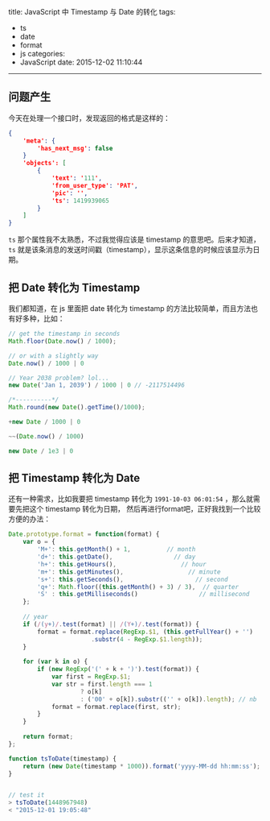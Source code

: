title: JavaScript 中 Timestamp 与 Date 的转化
tags:
  - ts
  - date
  - format
  - js
categories:
  - JavaScript
date: 2015-12-02 11:10:44
---
## 问题产生
今天在处理一个接口时，发现返回的格式是这样的：
```json
{
    'meta': {
        'has_next_msg': false
    }
    'objects': [
        {
            'text': '111', 
            'from_user_type': 'PAT', 
            'pic': '', 
            'ts': 1419939065
        }
    ]
}
```

`ts` 那个属性我不太熟悉，不过我觉得应该是 timestamp 的意思吧。后来才知道，`ts` 就是该条消息的发送时间戳（timestamp），显示这条信息的时候应该显示为日期。

## 把 Date 转化为 Timestamp

我们都知道，在 js 里面把 date 转化为 timestamp 的方法比较简单，而且方法也有好多种，比如：

```js
// get the timestamp in seconds
Math.floor(Date.now() / 1000);

// or with a slightly way
Date.now() / 1000 | 0

// Year 2038 problem? lol...
new Date('Jan 1, 2039') / 1000 | 0 // -2117514496 

/*----------*/
Math.round(new Date().getTime()/1000);

+new Date / 1000 | 0

~~(Date.now() / 1000)

new Date / 1e3 | 0
```

## 把 Timestamp 转化为 Date

还有一种需求，比如我要把 timestamp 转化为 `1991-10-03 06:01:54` ，那么就需要先把这个 timestamp 转化为日期， 然后再进行format吧，正好我找到一个比较方便的办法：
```js
Date.prototype.format = function(format) {
    var o = {
        'M+': this.getMonth() + 1,          // month
        'd+': this.getDate(),                 // day
        'h+': this.getHours(),                  // hour
        'm+': this.getMinutes(),                  // minute
        's+': this.getSeconds(),                    // second     
        'q+': Math.floor((this.getMonth() + 3) / 3),  // quarter
        'S' : this.getMilliseconds()                 // millisecond
    };
    
    // year
    if (/(y+)/.test(format) || /(Y+)/.test(format)) {
        format = format.replace(RegExp.$1, (this.getFullYear() + '')
                       .substr(4 - RegExp.$1.length));
    }
    
    for (var k in o) {
        if (new RegExp('(' + k + ')').test(format)) {
            var first = RegExp.$1;
            var str = first.length === 1 
                    ? o[k] 
                    : ('00' + o[k]).substr(('' + o[k]).length); // nb
            format = format.replace(first, str);
        }
    }
    
    return format;
};

function tsToDate(timestamp) {
    return (new Date(timestamp * 1000)).format('yyyy-MM-dd hh:mm:ss');
} 


// test it
> tsToDate(1448967948)
< "2015-12-01 19:05:48"
```